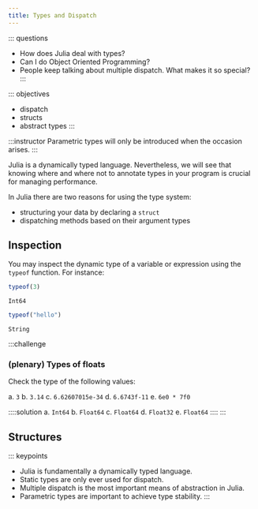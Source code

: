 ```yaml
---
title: Types and Dispatch
---
```


::: questions

- How does Julia deal with types?
- Can I do Object Oriented Programming?
- People keep talking about multiple dispatch. What makes it so special?
:::

::: objectives

- dispatch
- structs
- abstract types
:::

:::instructor
Parametric types will only be introduced when the occasion arises.
:::

Julia is a dynamically typed language. Nevertheless, we will see that knowing where and where not to annotate types in your program is crucial for managing performance.

In Julia there are two reasons for using the type system:

- structuring your data by declaring a `struct`
- dispatching methods based on their argument types

## Inspection

You may inspect the dynamic type of a variable or expression using the `typeof` function. For instance:

```julia
typeof(3)
```

```output
Int64
```

```julia
typeof("hello")
```

```output
String
```

:::challenge

### (plenary) Types of floats

Check the type of the following values:

a. `3`
b. `3.14`
c. `6.62607015e-34`
d. `6.6743f-11`
e. `6e0 * 7f0`

::::solution
a. `Int64`
b. `Float64`
c. `Float64`
d. `Float32`
e. `Float64`
::::
:::

## Structures

::: keypoints

- Julia is fundamentally a dynamically typed language.
- Static types are only ever used for dispatch.
- Multiple dispatch is the most important means of abstraction in Julia.
- Parametric types are important to achieve type stability.
:::
